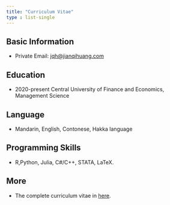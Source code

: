 ```yaml
---
title: "Curriculum Vitae"
type : list-single
---
```


## Basic Information
- Private Email: [jqh@jianqihuang.com](mailto:jqh@jianqihuang.com)

## Education
- 2020-present Central University of Finance and Economics, Management Science 


## Language
- Mandarin, English, Contonese, Hakka language

## Programming Skills
- R,Python, Julia, C#/C++, STATA, LaTeX.

## More
- The complete curriculum vitae in [here](https://www.jianqihuang.com/jianqihuang_cv_2302.pdf).
